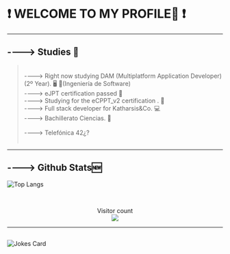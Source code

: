 # ❗ WELCOME TO MY PROFILE🖖 ❗
<hr>

## ----> Studies 📖
> <br />
> ----> Right now studying DAM (Multiplatform Application Developer) (2º Year). 🖥️ 💭(Ingeniería de Software)
> <br />
> ----> eJPT certification passed 💭
> <br />
> ----> Studying for the eCPPT_v2 certification . 🖤
> <br />
> ----> Full stack developer for Katharsis&Co. 💻
> <br />
> ----> Bachillerato Ciencias. 💯
> <br />
> <br />
> ----> Telefónica 42¿?
> <br />
> <br />
<hr>

## ----> Github Stats🆕

![Top Langs](https://github-readme-stats.vercel.app/api/top-langs/?username=BashMagno&langs_count=7)

<br />
<p align="center"> 
  Visitor count<br>
  <img src="https://profile-counter.glitch.me/BashMagno/count.svg" />
</p>

---
##
![Jokes Card](https://readme-jokes.vercel.app/api)

 
